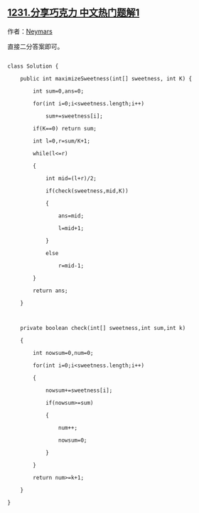 ## [1231.分享巧克力 中文热门题解1](https://leetcode.cn/problems/divide-chocolate/solutions/100000/er-fen-da-an-dai-ma-qian-xian-yi-dong-shi-jian-he-)

作者：[Neymars](https://leetcode.cn/u/Neymars)

直接二分答案即可。
```
class Solution {
    public int maximizeSweetness(int[] sweetness, int K) {
        int sum=0,ans=0;
        for(int i=0;i<sweetness.length;i++)
        	sum+=sweetness[i];
        if(K==0) return sum;
        int l=0,r=sum/K+1;
        while(l<=r)
        {
        	int mid=(l+r)/2;
        	if(check(sweetness,mid,K))
        	{
        		ans=mid;
        		l=mid+1;
        	}
        	else
        		r=mid-1;
        }
        return ans;
    }
    
    private boolean check(int[] sweetness,int sum,int k)
    {
    	int nowsum=0,num=0;
    	for(int i=0;i<sweetness.length;i++)
    	{
    		nowsum+=sweetness[i];
    		if(nowsum>=sum)
    		{
    			num++;
    			nowsum=0;
    		}
    	}
    	return num>=k+1;
    }
}
```
